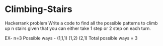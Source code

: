 # Climbing-Stairs
Hackerrank problem
Write a code to find all the possible patterns to climb up n stairs given that you can either take 1 step or 2 step on each turn.

EX- n=3
Possible ways - (1,1,1) (1,2) (2,1)
Total possible ways = 3
